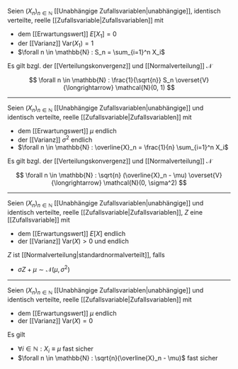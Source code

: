 Seien $(X_n)_{n \in \mathbb{N}}$ [[Unabhängige Zufallsvariablen|unabhängige]], identisch verteilte, reelle [[Zufallsvariable|Zufallsvariablen]] mit
- dem [[Erwartungswert]] $E[X_1] = 0$
- der [[Varianz]] $\text{Var}(X_1) = 1$
- $\forall n \in \mathbb{N} : S_n = \sum_{i=1}^n X_i$

Es gilt bzgl. der [[Verteilungskonvergenz]] und [[Normalverteilung]] $\mathcal{N}$

$$
	\forall n \in \mathbb{N} : \frac{1}{\sqrt{n}} S_n \overset{V}{\longrightarrow} \mathcal{N}(0, 1)
$$

---

Seien $(X_n)_{n \in \mathbb{N}}$ [[Unabhängige Zufallsvariablen|unabhängige]] und identisch verteilte, reelle [[Zufallsvariable|Zufallsvariablen]] mit
- dem [[Erwartungswert]] $\mu$ endlich
- der [[Varianz]] $\sigma^2$ endlich
- $\forall n \in \mathbb{N} : \overline{X}_n = \frac{1}{n} \sum_{i=1}^n X_i$

Es gilt bzgl. der [[Verteilungskonvergenz]] und [[Normalverteilung]] $\mathcal{N}$

$$
	\forall n \in \mathbb{N} : \sqrt{n} (\overline{X}_n - \mu) \overset{V}{\longrightarrow} \mathcal{N}(0, \sigma^2)
$$

---

Seien $(X_n)_{n \in \mathbb{N}}$ [[Unabhängige Zufallsvariablen|unabhängige]] und identisch verteilte, reelle [[Zufallsvariable|Zufallsvariablen]], $Z$ eine [[Zufallsvariable]] mit
- dem [[Erwartungswert]] $E[X]$ endlich
- der [[Varianz]] $\text{Var}(X) \gt 0$ und endlich

$Z$ ist [[Normalverteilung|standardnormalverteilt]], falls
- $\sigma Z + \mu \sim \mathcal{N}(\mu, \sigma^2)$

---

Seien $(X_n)_{n \in \mathbb{N}}$ [[Unabhängige Zufallsvariablen|unabhängige]] und identisch verteilte, reelle [[Zufallsvariable|Zufallsvariablen]] mit
- dem [[Erwartungswert]] $\mu$ endlich
- der [[Varianz]] $\text{Var}(X)  = 0$

Es gilt
- $\forall i \in \mathbb{N} : X_i \equiv \mu$ fast sicher
- $\forall n \in \mathbb{N} : \sqrt{n}(\overline{X}_n - \mu)$ fast sicher